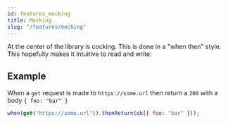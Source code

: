 ```yaml
---
id: features_mocking
title: Mocking
slug: "/features/mocking"
---
```


At the center of the library is cocking. This is done in a "when then" style.
This hopefully makes it intuitive to read and write:

## Example

When a `get` request is made to `https://some.url` then return a `200` with a body `{ foo: "bar" }`

```js
when(get("https://some.url")).thenReturn(ok({ foo: "bar" }));
```

